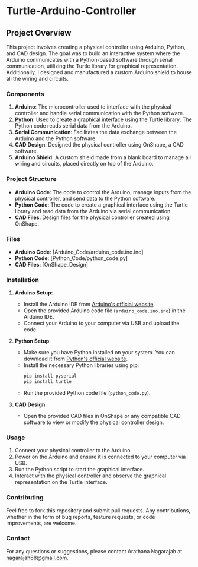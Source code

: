 # Turtle-Arduino-Controller

## Project Overview

This project involves creating a physical controller using Arduino, Python, and CAD design. The goal was to build an interactive system where the Arduino communicates with a Python-based software through serial communication, utilizing the Turtle library for graphical representation. Additionally, I designed and manufactured a custom Arduino shield to house all the wiring and circuits.

### Components

1. **Arduino**: The microcontroller used to interface with the physical controller and handle serial communication with the Python software.
2. **Python**: Used to create a graphical interface using the Turtle library. The Python code reads serial data from the Arduino.
3. **Serial Communication**: Facilitates the data exchange between the Arduino and the Python software.
4. **CAD Design**: Designed the physical controller using OnShape, a CAD software.
5. **Arduino Shield**: A custom shield made from a blank board to manage all wiring and circuits, placed directly on top of the Arduino.

### Project Structure

- **Arduino Code**: The code to control the Arduino, manage inputs from the physical controller, and send data to the Python software.
- **Python Code**: The code to create a graphical interface using the Turtle library and read data from the Arduino via serial communication.
- **CAD Files**: Design files for the physical controller created using OnShape.

### Files

- **Arduino Code**: [Arduino_Code/arduino_code.ino.ino]
- **Python Code**: [Python_Code/python_code.py]
- **CAD Files**: [OnShape_Design]

### Installation

1. **Arduino Setup**:
    - Install the Arduino IDE from [Arduino's official website](https://www.arduino.cc/en/software).
    - Open the provided Arduino code file (`arduino_code.ino.ino`) in the Arduino IDE.
    - Connect your Arduino to your computer via USB and upload the code.

2. **Python Setup**:
    - Make sure you have Python installed on your system. You can download it from [Python's official website](https://www.python.org/downloads/).
    - Install the necessary Python libraries using pip:
      ```bash
      pip install pyserial
      pip install turtle
      ```
    - Run the provided Python code file (`python_code.py`).

3. **CAD Design**:
    - Open the provided CAD files in OnShape or any compatible CAD software to view or modify the physical controller design.

### Usage

1. Connect your physical controller to the Arduino.
2. Power on the Arduino and ensure it is connected to your computer via USB.
3. Run the Python script to start the graphical interface.
4. Interact with the physical controller and observe the graphical representation on the Turtle interface.

### Contributing

Feel free to fork this repository and submit pull requests. Any contributions, whether in the form of bug reports, feature requests, or code improvements, are welcome.


### Contact

For any questions or suggestions, please contact Arathana Nagarajah at nagarajah68@gmail.com.
